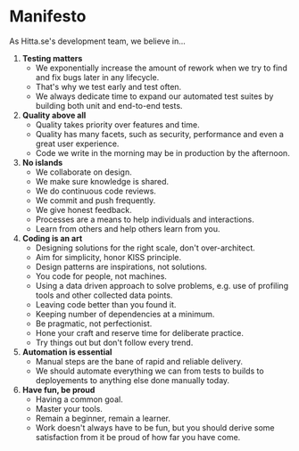 # Manifesto
As Hitta.se's development team, we believe in...

1. **Testing matters**
   - We exponentially increase the amount of rework when we try to find and fix bugs later in any lifecycle.
   - That's why we test early and test often.
   - We always dedicate time to expand our automated test suites by building both unit and end-to-end tests.
2. **Quality above all**
   - Quality takes priority over features and time.
   - Quality has many facets, such as security, performance and even a great user experience.
   - Code we write in the morning may be in production by the afternoon.
3. **No islands**
   - We collaborate on design.
   - We make sure knowledge is shared.
   - We do continuous code reviews.
   - We commit and push frequently.
   - We give honest feedback.
   - Processes are a means to help individuals and interactions.
   - Learn from others and help others learn from you.
4. **Coding is an art**
   - Designing solutions for the right scale, don't over-architect.
   - Aim for simplicity, honor KISS principle.
   - Design patterns are inspirations, not solutions.
   - You code for people, not machines.
   - Using a data driven approach to solve problems, e.g. use of profiling tools and other collected data points.
   - Leaving code better than you found it.
   - Keeping number of dependencies at a minimum.
   - Be pragmatic, not perfectionist.
   - Hone your craft and reserve time for deliberate practice.
   - Try things out but don't follow every trend.
5. **Automation is essential**
   - Manual steps are the bane of rapid and reliable delivery.
   - We should automate everything we can from tests to builds to deployements to anything else done manually today.
6. **Have fun, be proud**
   - Having a common goal.
   - Master your tools.
   - Remain a beginner, remain a learner.
   - Work doesn't always have to be fun, but you should derive some satisfaction from it be proud of how far you have come.
